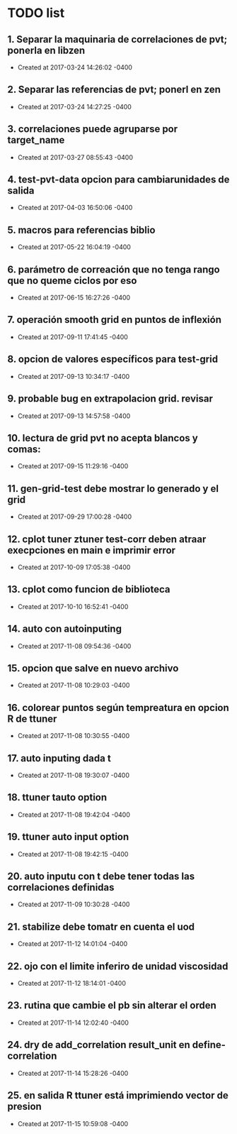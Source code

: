 # TODO list
## 1. Separar la maquinaria de correlaciones de pvt; ponerla en libzen
- Created at   2017-03-24 14:26:02 -0400

## 2. Separar las referencias de pvt; ponerl en zen
- Created at   2017-03-24 14:27:25 -0400

## 3. correlaciones puede agruparse por target_name
- Created at   2017-03-27 08:55:43 -0400

## 4. test-pvt-data opcion para cambiarunidades de salida
- Created at   2017-04-03 16:50:06 -0400

## 5. macros para referencias biblio
- Created at   2017-05-22 16:04:19 -0400

## 6. parámetro de correación que no tenga rango que no queme ciclos por eso
- Created at   2017-06-15 16:27:26 -0400

## 7. operación smooth grid en puntos de inflexión
- Created at   2017-09-11 17:41:45 -0400

## 8. opcion de valores específicos para test-grid
- Created at   2017-09-13 10:34:17 -0400

## 9. probable bug en extrapolacion grid. revisar
- Created at   2017-09-13 14:57:58 -0400

## 10. lectura de grid pvt no acepta blancos y comas:
- Created at   2017-09-15 11:29:16 -0400

## 11. gen-grid-test debe mostrar lo generado y el grid
- Created at   2017-09-29 17:00:28 -0400

## 12. cplot tuner ztuner test-corr deben atraar execpciones en main  e imprimir error
- Created at   2017-10-09 17:05:38 -0400

## 13. cplot como funcion de biblioteca
- Created at   2017-10-10 16:52:41 -0400

## 14. auto con autoinputing
- Created at   2017-11-08 09:54:36 -0400

## 15. opcion que salve en nuevo archivo
- Created at   2017-11-08 10:29:03 -0400

## 16. colorear puntos según tempreatura en opcion R de ttuner
- Created at   2017-11-08 10:30:55 -0400

## 17. auto inputing dada t
- Created at   2017-11-08 19:30:07 -0400

## 18. ttuner tauto option
- Created at   2017-11-08 19:42:04 -0400

## 19. ttuner auto input option
- Created at   2017-11-08 19:42:15 -0400

## 20. auto inputu con t debe tener todas las correlaciones definidas
- Created at   2017-11-09 10:30:28 -0400

## 21. stabilize debe tomatr en cuenta el uod
- Created at   2017-11-12 14:01:04 -0400

## 22. ojo con el limite inferiro de unidad viscosidad
- Created at   2017-11-12 18:14:01 -0400

## 23. rutina que cambie el pb sin alterar el orden
- Created at   2017-11-14 12:02:40 -0400

## 24. dry de add_correlation result_unit en define-correlation
- Created at   2017-11-14 15:28:26 -0400

## 25. en salida R ttuner está imprimiendo vector de presion
- Created at   2017-11-15 10:59:08 -0400

